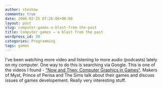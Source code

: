 ```yaml
---
author: steshaw
comments: true
date: 2006-02-25 07:26:00+00:00
layout: post
slug: computer-games-a-blast-from-the-past
title: Computer games – a blast from the past
wordpress_id: 39
categories: Programming
tags: games
---
```


I've been watching more video and listening to more audio (podcasts) lately
on my computer. One way to do this is searching via Google. This is one of
the videos I found - ["Now and Then: Computer Graphics in
Games"](http://video.google.com/videoplay?docid=-422890025950694425&q=Computer+History+Museum).
Makers of Myst, Prince of Perisa and The Sims talk about their games and
discuss issues of games developement. Really very interesting stuff.
